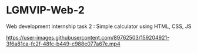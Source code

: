 # LGMVIP-Web-2
Web development internship task 2 : Simple calculator using HTML, CSS, JS 

https://user-images.githubusercontent.com/89762503/159204921-3f6a81ca-fc2f-48fc-b449-c988e077a67e.mp4

